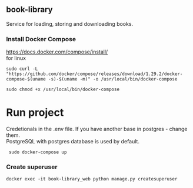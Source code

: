 ## book-library
Service for loading, storing and downloading books.

### Install Docker Compose  
https://docs.docker.com/compose/install/  
for linux 
<pre><code>sudo curl -L "https://github.com/docker/compose/releases/download/1.29.2/docker-compose-$(uname -s)-$(uname -m)" -o /usr/local/bin/docker-compose</code></pre> 
<pre><code>sudo chmod +x /usr/local/bin/docker-compose</code></pre>

# Run project
<p>Сredetionals in the .env file.
If you have another base in postgres - change them.<br>
PostgreSQL with postgres database is used by default.</p>  
<pre><code> sudo docker-compose up</code></pre>

### Create superuser
<pre><code>docker exec -it book-library_web python manage.py createsuperuser</code></pre> 